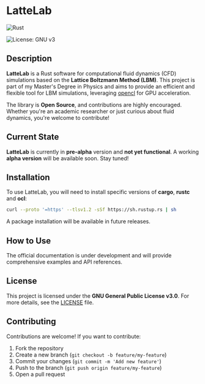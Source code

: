 
# LatteLab

![Rust](https://img.shields.io/badge/rust-%23000000.svg?style=for-the-badge&logo=rust&logoColor=white)

![License: GNU v3](https://img.shields.io/badge/License-GNU%20v3-blue.svg)  

## Description  
**LatteLab** is a Rust software for computational fluid dynamics (CFD) simulations based on the **Lattice Boltzmann Method (LBM)**. This project is part of my Master's Degree in Physics and aims to provide an efficient and flexible tool for LBM simulations, leveraging [opencl](https://www.khronos.org/opencl/) for GPU acceleration.  

The library is **Open Source**, and contributions are highly encouraged. Whether you're an academic researcher or just curious about fluid dynamics, you're welcome to contribute!  

## Current State  
**LatteLab** is currently in **pre-alpha** version and **not yet functional**. A working **alpha version** will be available soon. Stay tuned!  

## Installation  
To use LatteLab, you will need to install specific versions of **cargo**, **rustc** and **ocl**: 

```bash
curl --proto '=https' --tlsv1.2 -sSf https://sh.rustup.rs | sh
```

A package installation will be available in future releases.

## How to Use  
The official documentation is under development and will provide comprehensive examples and API references.  

## License  
This project is licensed under the **GNU General Public License v3.0**. For more details, see the [LICENSE](LICENSE) file.  

## Contributing  
Contributions are welcome! If you want to contribute:  
1. Fork the repository  
2. Create a new branch (`git checkout -b feature/my-feature`)  
3. Commit your changes (`git commit -m 'Add new feature'`)  
4. Push to the branch (`git push origin feature/my-feature`)  
5. Open a pull request  

